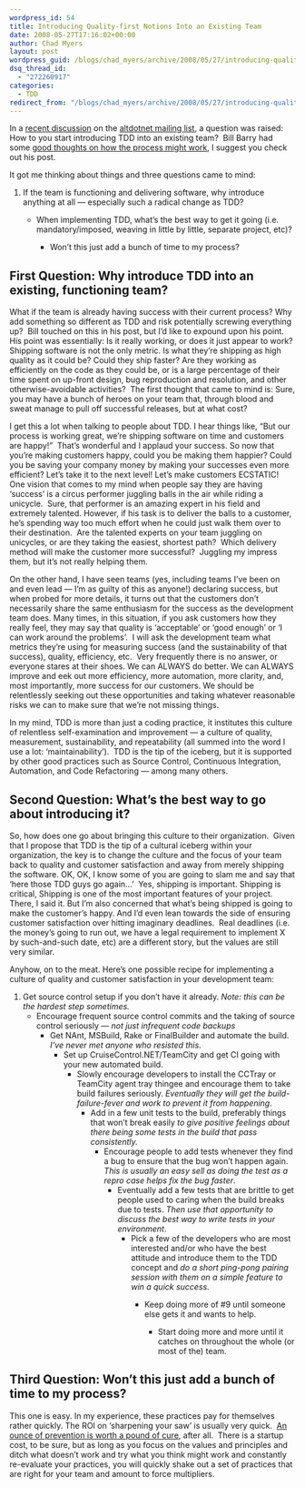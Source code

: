 ```yaml
---
wordpress_id: 54
title: Introducing Quality-first Notions Into an Existing Team
date: 2008-05-27T17:16:02+00:00
author: Chad Myers
layout: post
wordpress_guid: /blogs/chad_myers/archive/2008/05/27/introducing-quality-first-notions-into-an-existing-team.aspx
dsq_thread_id:
  - "272260917"
categories:
  - TDD
redirect_from: "/blogs/chad_myers/archive/2008/05/27/introducing-quality-first-notions-into-an-existing-team.aspx/"
---
```

In a [recent discussion](http://tech.groups.yahoo.com/group/altdotnet/message/8734) on the [altdotnet mailing list](http://tech.groups.yahoo.com/group/altdotnet/), a question was raised: How to you start introducing TDD into an existing team?&nbsp; Bill Barry had some [good thoughts on how the process might work](http://tech.groups.yahoo.com/group/altdotnet/message/8735), I suggest you check out his post. 

It got me thinking about things and three questions came to mind:

  1. If the team is functioning and delivering software, why introduce anything at all &#8212; especially such a radical change as TDD? 
      * When implementing TDD, what&#8217;s the best way to get it going (i.e. mandatory/imposed, weaving in little by little, separate project, etc)? 
          * Won&#8217;t this just add a bunch of time to my process?</ol> 
        ## First Question: Why introduce TDD into an existing, functioning team?
        
        What if the team is already having success with their current process? Why add something so different as TDD and risk potentially screwing everything up?&nbsp; Bill touched on this in his post, but I&#8217;d like to expound upon his point. His point was essentially: Is it really working, or does it just appear to work? Shipping software is not the only metric. Is what they&#8217;re shipping as high quality as it could be? Could they ship faster? Are they working as efficiently on the code as they could be, or is a large percentage of their time spent on up-front design, bug reproduction and resolution, and other otherwise-avoidable activities?&nbsp; The first thought that came to mind is: Sure, you may have a bunch of heroes on your team that, through blood and sweat manage to pull off successful releases, but at what cost? 
        
        I get this a lot when talking to people about TDD. I hear things like, &#8220;But our process is working great, we&#8217;re shipping software on time and customers are happy!&#8221;&nbsp; That&#8217;s wonderful and I applaud your success. So now that you&#8217;re making customers happy, could you be making them happier? Could you be saving your company money by making your successes even more efficient? Let&#8217;s take it to the next level! Let&#8217;s make customers ECSTATIC! One vision that comes to my mind when people say they are having &#8216;success&#8217; is a circus performer juggling balls in the air while riding a unicycle.&nbsp; Sure, that performer is an amazing expert in his field and extremely talented. However, if his task is to deliver the balls to a customer, he&#8217;s spending way too much effort when he could just walk them over to their destination.&nbsp; Are the talented experts on your team juggling on unicycles, or are they taking the easiest, shortest path?&nbsp; Which delivery method will make the customer more successful?&nbsp; Juggling my impress them, but it&#8217;s not really helping them.
        
        On the other hand, I have seen teams (yes, including teams I&#8217;ve been on and even lead &#8212; I&#8217;m as guilty of this as anyone!) declaring success, but when probed for more details, it turns out that the customers don&#8217;t necessarily share the same enthusiasm for the success as the development team does. Many times, in this situation, if you ask customers how they really feel, they may say that quality is &#8216;acceptable&#8217; or &#8216;good enough&#8217; or &#8216;I can work around the problems&#8217;.&nbsp; I will ask the development team what metrics they&#8217;re using for measuring success (and the sustainability of that success), quality, efficiency, etc.&nbsp; Very frequently there is no answer, or everyone stares at their shoes. We can ALWAYS do better. We can ALWAYS improve and eek out more efficiency, more automation, more clarity, and, most importantly, more success for our customers. We should be relentlessly seeking out these opportunities and taking whatever reasonable risks we can to make sure that we&#8217;re not missing things. 
        
        In my mind, TDD is more than just a coding practice, it institutes this culture of relentless self-examination and improvement &#8212; a culture of quality, measurement, sustainability, and repeatability (all summed into the word I use a lot: &#8216;maintainability&#8217;).&nbsp; TDD is the tip of the iceberg, but it is supported by other good practices such as Source Control, Continuous Integration, Automation, and Code Refactoring &#8212; among many others.
        
        ## Second Question: What&#8217;s the best way to go about introducing it?
        
        So, how does one go about bringing this culture to their organization.&nbsp; Given that I propose that TDD is the tip of a cultural iceberg within your organization, the key is to change the culture and the focus of your team back to quality and customer satisfaction and away from merely shipping the software. OK, OK, I know some of you are going to slam me and say that &#8216;here those TDD guys go again&#8230;&#8217;&nbsp; Yes, shipping is important. Shipping is critical, Shipping is one of the most important features of your project. There, I said it. But I&#8217;m also concerned that what&#8217;s being shipped is going to make the customer&#8217;s happy. And I&#8217;d even lean towards the side of ensuring customer satisfaction over hitting imaginary deadlines.&nbsp; Real deadlines (i.e. the money&#8217;s going to run out, we have a legal requirement to implement X by such-and-such date, etc) are a different story, but the values are still very similar.
        
        Anyhow, on to the meat. Here&#8217;s one possible recipe for implementing a culture of quality and customer satisfaction in your development team:
        
          1. Get source control setup if you don&#8217;t have it already. _Note: this can be the hardest step sometimes._ 
              * Encourage frequent source control commits and the taking of source control seriously &#8212; _not just infrequent code backups_ 
                  * Get NAnt, MSBuild, Rake or FinalBuilder and automate the build. _I&#8217;ve never met anyone who resisted this._ 
                      * Set up CruiseControl.NET/TeamCity and get CI going with your new automated build. 
                          * Slowly encourage developers to install the CCTray or TeamCity agent tray thingee and encourage them to take build failures seriously. _Eventually they will get the build-failure-fever and work to prevent it from happening_. 
                              * Add in a few unit tests to the build, preferably things that won&#8217;t break easily _to give positive feelings about there being some tests in the build that pass consistently._ 
                                  * Encourage people to add tests whenever they find a bug to ensure that the bug won&#8217;t happen again. _This is usually an easy sell as doing the test as a repro case helps fix the bug faster_. 
                                      * Eventually add a few tests that are brittle to get people used to caring when the build breaks due to tests. _Then use that opportunity to discuss the best way to write tests in your environment_. 
                                          * Pick a few of the developers who are most interested and/or who have the best attitude and introduce them to the TDD concept and _do a short ping-pong pairing session with them on a simple feature to win a quick success._ 
                                              * Keep doing more of #9 until someone else gets it and wants to help. 
                                                  * Start doing more and more until it catches on throughout the whole (or most of the) team.</ol> 
                                                ## Third Question: Won&#8217;t this just add a bunch of time to my process?
                                                
                                                This one is easy. In my experience, these practices pay for themselves rather quickly. The ROI on &#8216;sharpening your saw&#8217; is usually very quick.&nbsp; [An ounce of prevention is worth a pound of cure](http://www.lostechies.com/blogs/chad_myers/archive/2008/04/25/the-problem-preventer.aspx), after all.&nbsp; There is a startup cost, to be sure, but as long as you focus on the values and principles and ditch what doesn&#8217;t work and try what you think might work and constantly re-evaluate your practices, you will quickly shake out a set of practices that are right for your team and amount to force multipliers.